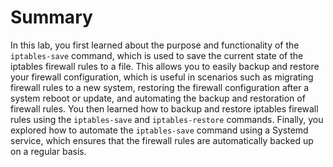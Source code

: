 # Summary

In this lab, you first learned about the purpose and functionality of the `iptables-save` command, which is used to save the current state of the iptables firewall rules to a file. This allows you to easily backup and restore your firewall configuration, which is useful in scenarios such as migrating firewall rules to a new system, restoring the firewall configuration after a system reboot or update, and automating the backup and restoration of firewall rules. You then learned how to backup and restore iptables firewall rules using the `iptables-save` and `iptables-restore` commands. Finally, you explored how to automate the `iptables-save` command using a Systemd service, which ensures that the firewall rules are automatically backed up on a regular basis.
